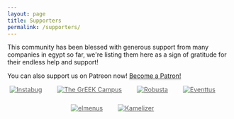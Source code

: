```yaml
---
layout: page
title: Supporters
permalink: /supporters/
---
```


This community has been blessed with generous support from many companies in egypt so far, we're listing them here as a sign of gratitude for their endless help and support!

You can also support us on Patreon now! <a href="https://www.patreon.com/bePatron?u=28757151" data-patreon-widget-type="become-patron-button">Become a Patron!</a><script async src="https://c6.patreon.com/becomePatronButton.bundle.js"></script>

<style>
    .cf {
        text-align: center;
    }
    .cf .sponsor {
        display: inline-block;
        margin-right: 30px;
        margin-bottom: 25px;
    }
    .cf .sponsor img {
        max-width: 200px;
        opacity: 0.7;
        transition: all 0.3s ease;
    }
    .cf .sponsor img:hover, .cf .sponsor img:focus {
        opacity: 1;
    }
</style>


<div data-name="component">
    <article>
        <div class="cf pa2">
            <div class="sponsor">
                <a href="//instabug.com" target="_blank" class="link dim tc">
                    <img src="../images/instabug.png" alt="Instabug" class="w-100 db black-10">
                </a>
            </div>
            <div class="sponsor">
                <a href="//thegreekcampus.com" target="_blank" class="link dim tc">
                    <img src="../images/thegreekcampus.png" alt="The GrEEK Campus" class="w-100 db black-10">
                </a>
            </div>
            <div class="sponsor">
                <a href="//robustastudio.com/" target="_blank" class="link dim tc">
                    <img src="../images/robusta.png" alt="Robusta" class="w-100 db black-10">
                </a>
            </div>
            <div class="sponsor">
                <a href="//eventtus.com/" target="_blank" class="link dim tc">
                    <img src="../images/eventtus.png" alt="Eventtus" class="w-100 db black-10">
                </a>
            </div>
            <div class="sponsor">
                <a href="//www.elmenus.com/" target="_blank" class="link dim tc">
                    <img src="../images/elmenus.png" alt="elmenus" class="w-100 db black-10">
                </a>
            </div>
            <div class="sponsor">
                <a href="//kamelizer.com/" target="_blank" class="link dim tc">
                    <img src="../images/kamelizer.png" alt="Kamelizer" class="w-100 db black-10">
                </a>
            </div>
        </div>
    </article>
</div>
